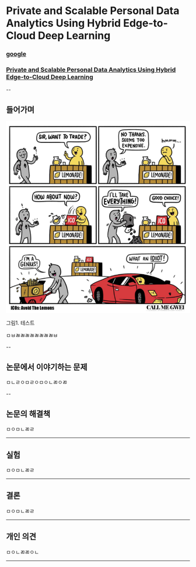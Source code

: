 # Private and Scalable Personal Data Analytics Using Hybrid Edge-to-Cloud Deep Learning

### [google](https://google.com)
### [Private and Scalable Personal Data Analytics Using Hybrid Edge-to-Cloud Deep Learning](https://github.com/jungwonrs/JwRalph_Seo/blob/master/papers/private%20and%20scalable%20personal%20data%20analytics%20using%20hybrid%20edge%20to%20cloud%20deep%20learning.pdf)

--

## 들어가며

![cartoon.PNG](images/cartoon.PNG)

그림1. 테스트

ㅁㅂㄼㄼㄼㄼㄼㄼㄼㄼㅂ

--
## 논문에서 이야기하는 문제

ㅁㄴㄹㅇㅁㄹㅇㅁㅇㄴㄻㅇㄻ

--

## 논문의 해결책

ㅁㅇㅁㄴㄻㄹ

----

## 실험

ㅁㅇㅁㄴㄻㄹ

----

## 결론

ㅁㅇㅁㄴㄻㄹ

----

## 개인 의견

ㅁㅇㄴㄻㄻㅇㄴ

----

